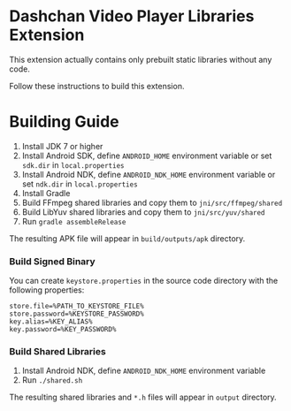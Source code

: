 # Dashchan Video Player Libraries Extension

This extension actually contains only prebuilt static libraries without any code.

Follow these instructions to build this extension.

# Building Guide

1. Install JDK 7 or higher
2. Install Android SDK, define `ANDROID_HOME` environment variable or set `sdk.dir` in `local.properties`
3. Install Android NDK, define `ANDROID_NDK_HOME` environment variable or set `ndk.dir` in `local.properties`
4. Install Gradle
5. Build FFmpeg shared libraries and copy them to `jni/src/ffmpeg/shared`
6. Build LibYuv shared libraries and copy them to `jni/src/yuv/shared`
7. Run `gradle assembleRelease`

The resulting APK file will appear in `build/outputs/apk` directory.

### Build Signed Binary

You can create `keystore.properties` in the source code directory with the following properties:

```properties
store.file=%PATH_TO_KEYSTORE_FILE%
store.password=%KEYSTORE_PASSWORD%
key.alias=%KEY_ALIAS%
key.password=%KEY_PASSWORD%
```

### Build Shared Libraries

1. Install Android NDK, define `ANDROID_NDK_HOME` environment variable
2. Run `./shared.sh`

The resulting shared libraries and `*.h` files will appear in `output` directory.